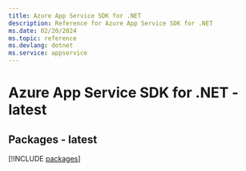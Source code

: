 ```yaml
---
title: Azure App Service SDK for .NET
description: Reference for Azure App Service SDK for .NET
ms.date: 02/20/2024
ms.topic: reference
ms.devlang: dotnet
ms.service: appservice
---
```

# Azure App Service SDK for .NET - latest
## Packages - latest
[!INCLUDE [packages](app-service-index.md)]